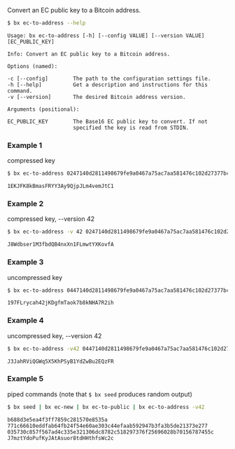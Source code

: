 Convert an EC public key to a Bitcoin address.
```sh
$ bx ec-to-address --help
```
```
Usage: bx ec-to-address [-h] [--config VALUE] [--version VALUE]         
[EC_PUBLIC_KEY]

Info: Convert an EC public key to a Bitcoin address.

Options (named):

-c [--config]        The path to the configuration settings file.        
-h [--help]          Get a description and instructions for this command.
-v [--version]       The desired Bitcoin address version.                

Arguments (positional):

EC_PUBLIC_KEY        The Base16 EC public key to convert. If not         
                     specified the key is read from STDIN.
```
### Example 1
compressed key
```sh
$ bx ec-to-address 0247140d2811498679fe9a0467a75ac7aa581476c102d27377bc0232635af8ad36
```
```
1EKJFK8kBmasFRYY3Ay9QjpJLm4vemJtC1
```
### Example 2
compressed key, --version 42
```sh
$ bx ec-to-address -v 42 0247140d2811498679fe9a0467a75ac7aa581476c102d27377bc0232635af8ad36
```
```
J8Wdbser1M3fbdQB4nxXn1FLmwtYXKovfA
```
### Example 3
uncompressed key
```sh
$ bx ec-to-address 0447140d2811498679fe9a0467a75ac7aa581476c102d27377bc0232635af8ad36e87bb04f401be3b770a0f3e2267a6c3b14a3074f6b5ce4419f1fcdc1ca4b1cb6
```
```
197FLrycah42jKDgfmTaok7b8kNHA7R2ih
```
### Example 4
uncompressed key, --version 42
```sh
$ bx ec-to-address -v42 0447140d2811498679fe9a0467a75ac7aa581476c102d27377bc0232635af8ad36e87bb04f401be3b770a0f3e2267a6c3b14a3074f6b5ce4419f1fcdc1ca4b1cb6
```
```
J3JahRViQGWq5X5KhPSyB1YdZwBu2EQzFR
```
### Example 5
piped commands (note that `$ bx seed` produces random output)
```sh
$ bx seed | bx ec-new | bx ec-to-public | bx ec-to-address -v42
```
```
b688d3e5ea4f3ff7859c281570e8535a
771c66610eddfab64fb24f54e60ae303c44efaab592947b3fa3b5de21373e277
035730c857f567ad4c335e321306dc8782c518297376f25696028b70156787455c
J7mztYdoPufKyJAtAsuor8tdHHthfsWc2c
```